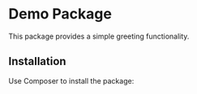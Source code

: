 # Demo Package

This package provides a simple greeting functionality.

## Installation

Use Composer to install the package:
